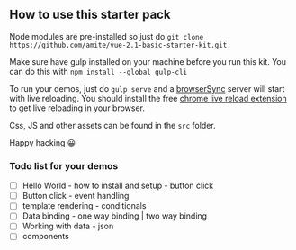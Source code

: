 
## How to use this starter pack

Node modules are pre-installed so just do `git clone https://github.com/amite/vue-2.1-basic-starter-kit.git`

Make sure have gulp installed on your machine before you run this kit.
You can do this with `npm install --global gulp-cli`

To run your demos, just do `gulp serve` and a [browserSync](https://www.browsersync.io) server will start with live reloading. You should install the free [chrome live reload extension](https://chrome.google.com/webstore/detail/livereload/jnihajbhpnppcggbcgedagnkighmdlei?hl=en) to get live reloading in your browser.

Css, JS and other assets can be found in the `src` folder.

Happy hacking 😀

### Todo list for your demos

- [ ] Hello World - how to install and setup - button click
- [ ] Button click - event handling
- [ ] template rendering - conditionals 
- [ ] Data binding - one way binding | two way binding
- [ ] Working with data - json
- [ ] components